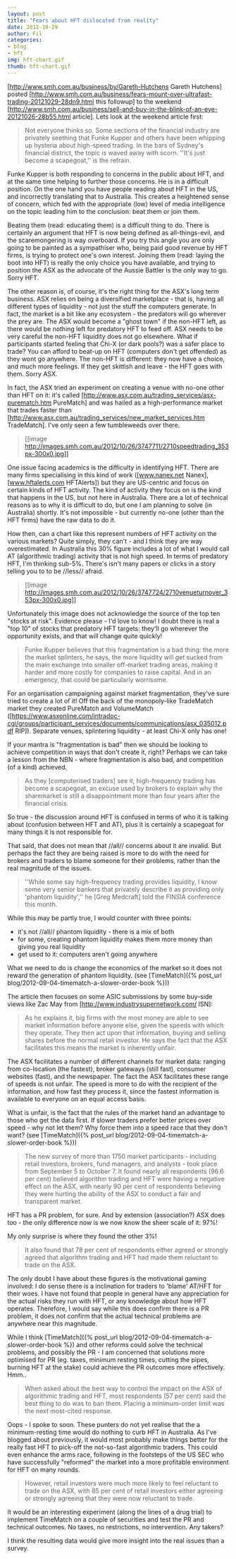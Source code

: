 ```yaml
---
layout: post
title: "Fears about HFT dislocated from reality"
date: 2012-10-29
author: Fil
categories:
- blog
- hft
img: hft-chart.gif
thumb: hft-chart.gif
---
```

[http://www.smh.com.au/business/by/Gareth-Hutchens Gareth Hutchens] posted [http://www.smh.com.au/business/fears-mount-over-ultrafast-trading-20121029-28dn9.html this followup] to the weekend [http://www.smh.com.au/business/sell-and-buy-in-the-blink-of-an-eye-20121026-28b55.html article]. Lets look at the weekend article first:

> Not everyone thinks so. Some sections of the financial industry are privately seething that Funke Kupper and others have been whipping up hysteria about high-speed trading. In the bars of Sydney's financial district, the topic is waved away with scorn. ''It's just become a scapegoat,'' is the refrain.

Funke Kupper is both responding to concerns in the public about HFT, and at the same time helping to further those concerns. He is in a difficult position. On the one hand you have people reading about HFT in the US, and incorrectly translating that to Australia. This creates a heightened sense of concern, which fed with the appropriate (low) level of media intelligence on the topic leading him to the conclusion: beat them or join them.

Beating them (read: educating them) is a difficult thing to do. There is certainly an argument that HFT is now being defined as all-things-evil, and the scaremongering is way overboard. If you try this angle you are only going to be painted as a sympathiser who, being paid good revenue by HFT firms, is trying to protect one's own interest. Joining them (read: laying the boot into HFT) is really the only choice you have available, and trying to position the ASX as the advocate of the Aussie Battler is the only way to go. Sorry HFT.

The other reason is, of course, it's the right thing for the ASX's long term business. ASX relies on being a diversified marketplace - that is, having all different types of liquidity - not just the stuff the computers generate. In fact, the market is a bit like any ecosystem - the predators will go wherever the prey are. The ASX would become a "ghost town" if the non-HFT left, as there would be nothing left for predatory HFT to feed off. ASX needs to be very careful the non-HFT liquidity does not go elsewhere. What if participants started feeling that Chi-X (or dark pools?) was a safer place to trade? You can afford to beat-up on HFT (computers don't get offended) as they wont go anywhere. The non-HFT is different: they now have a choice, and much more feelings. If they get skittish and leave - the HFT goes with them. Sorry ASX.

In fact, the ASX tried an experiment on creating a venue with no-one other than HFT on it: it's called [http://www.asx.com.au/trading_services/asx-purematch.htm PureMatch] and was hailed as a high-performance market that trades faster than [http://www.asx.com.au/trading_services/new_market_services.htm TradeMatch]. I've only seen a few tumbleweeds over there.

> [[image http://images.smh.com.au/2012/10/26/3747711/2710speedtrading_353px-300x0.jpg]]

One issue facing academics is the difficulty in identifying HFT. There are many firms specialising in this kind of work ([www.nanex.net Nanex], [www.hftalerts.com HFTAlerts]) but they are US-centric and focus on certain kinds of HFT activity. The kind of activity they focus on is the kind that happens in the US, but not here in Australia. There are a lot of technical reasons as to why it is difficult to do, but one I am planning to solve (in Australia) shortly. It's not impossible - but currently no-one (other than the HFT firms) have the raw data to do it.

How then, can a chart like this represent numbers of HFT activity on the various markets? Quite simply, they can't - and I think they are way overestimated. In Australia this 30% figure includes a lot of what I would call AT (algorithmic trading) activity that is not high speed. In terms of predatory HFT, I'm thinking sub-5%. There's isn't many papers or clicks in a story telling you to to be //less// afraid.

> [[image http://images.smh.com.au/2012/10/26/3747724/2710venueturnover_353px-300x0.jpg]]

Unfortunately this image does not acknowledge the source of the top ten "stocks at risk". Evidence please - I'd love to know! I doubt there is real a "top 10" of stocks that predatory HFT targets: they'll go wherever the opportunity exists, and that will change quite quickly!

> Funke Kupper believes that this fragmentation is a bad thing: the more the market splinters, he says, the more liquidity will get sucked from the main exchange into smaller off-market trading areas, making it harder and more costly for companies to raise capital. And in an emergency, that could be particularly worrisome.

For an organisation campaigning against market fragmentation, they've sure tried to create a lot of it! Off the back of the monopoly-like TradeMatch market they created PureMatch and VolumeMatch ([https://www.asxonline.com/intradoc-cgi/groups/participant_services/documents/communications/asx_035012.pdf RIP]). Separate venues, splintering liquidity - at least Chi-X only has one!

If your mantra is "fragmentation is bad" then we should be looking to achieve competition in ways that don't create it, right? Perhaps we can take a lesson from the NBN - where fragmentation is also bad, and competition (of a kind) achieved.

> As they [computerised traders] see it, high-frequency trading has become a scapegoat, an excuse used by brokers to explain why the sharemarket is still a disappointment more than four years after the financial crisis.

So true - the discussion around HFT is confused in terms of who it is talking about (confusion between HFT and AT), plus it is certainly a scapegoat for many things it is not responsible for.

That said, that does not mean that //all// concerns about it are invalid. But perhaps the fact they are being raised is more to do with the need for brokers and traders to blame someone for their problems, rather than the real magnitude of the issues.

> ''While some say high-frequency trading provides liquidity, I know some very senior bankers that privately describe it as providing only 'phantom liquidity','' he [Greg Medcraft] told the FINSIA conference this month.

While this may be partly true, I would counter with three points:

* it's not //all// phantom liquidity - there is a mix of both
* for some, creating phantom liquidity makes them more money than giving you real liquidity
* get used to it: computers aren't going anywhere

What we need to do is change the economics of the market so it does not reward the generation of phantom liquidity. (see [TimeMatch]({% post_url blog/2012-09-04-timematch-a-slower-order-book %}))

The article then focuses on some ASIC submissions by some buy-side views like Zac May from [http://www.industrysupernetwork.com/ ISN]:

> As he explains it, big firms with the most money are able to see market information before anyone else, given the speeds with which they operate. They then act upon that information, buying and selling shares before the normal retail investor. He says the fact that the ASX facilitates this means the market is inherently unfair.

The ASX facilitates a number of different channels for market data: ranging from co-location (the fastest), broker gateways (still fast), consumer websites (fast), and the newspaper. The fact the ASX facilitates these range of speeds is not unfair. The speed is more to do with the recipient of the information, and how fast they process it, since the fastest information is available to everyone on an equal access basis.

What is unfair, is the fact that the rules of the market hand an advantage to those who get the data first. If slower traders prefer better prices over speed - why not let them? Why force them into a speed race that they don't want? (see [TimeMatch]({% post_url blog/2012-09-04-timematch-a-slower-order-book %}))

> The new survey of more than 1750 market participants - including retail investors, brokers, fund managers, and analysts - took place from September 5 to October 7.
It found nearly all respondents (96.6 per cent) believed algorithm trading and HFT were having a negative effect on the ASX, with nearly 90 per cent of respondents believing they were hurting the ability of the ASX to conduct a fair and transparent market.

HFT has a PR problem, for sure. And by extension (association?) ASX does too - the only difference now is we now know the sheer scale of it: 97%!

My only surprise is where they found the other 3%!

> It also found that 78 per cent of respondents either agreed or strongly agreed that algorithm trading and HFT had made them reluctant to trade on the ASX.

The only doubt I have about these figures is the motivational gaming involved: I do sense there is a inclination for traders to 'blame' AT/HFT for their woes. I have not found that people in general have any appreciation for the actual risks they run with HFT, or any knowledge about how HFT operates. Therefore, I would say while this does confirm there is a PR problem, it does not confirm that the actual technical problems are anywhere near this magnitude.

While I think [TimeMatch]({% post_url blog/2012-09-04-timematch-a-slower-order-book %}) and other reforms could solve the technical problems, and possibly the PR - I am concerned that solutions more optimised for PR (eg. taxes, minimum resting times, cutting the pipes, burning HFT at the stake) could achieve the PR outcomes more effectively. Hmm..

> When asked about the best way to control the impact on the ASX of algorithmic trading and HFT, most respondents (57 per cent) said the best thing to do was to ban them. Placing a minimum-order limit was the next most-cited response.

Oops - I spoke to soon. These punters do not yet realise that the a minimum-resting time would do nothing to curb HFT in Australia. As I've blogged about previously, it would most probably make things better for the really fast HFT to pick-off the not-so-fast algorithmic traders. This could even enhance the arms race, following in the footsteps of the US SEC who have successfully "reformed" the market into a more profitable environment for HFT on many rounds.

> However, retail investors were much more likely to feel reluctant to trade on the ASX, with 85 per cent of retail investors either agreeing or strongly agreeing that they were now reluctant to trade.

It would be an interesting experiment (along the lines of a drug trial) to implement TimeMatch on a couple of securities and test the PR and technical outcomes. No taxes, no restrictions, no intervention. Any takers?

I think the resulting data would give more insight into the real issues than a survey.
